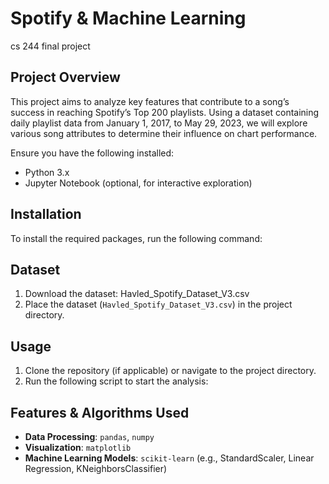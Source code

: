 # Spotify & Machine Learning
cs 244 final project

## Project Overview
This project aims to analyze key features that contribute to a song’s success in reaching Spotify’s Top 200 playlists. Using a dataset containing daily playlist data from January 1, 2017, to May 29, 2023, we will explore various song attributes to determine their influence on chart performance.

Ensure you have the following installed:
- Python 3.x
- Jupyter Notebook (optional, for interactive exploration)

## Installation
To install the required packages, run the following command:

## Dataset
1. Download the dataset: Havled_Spotify_Dataset_V3.csv
2. Place the dataset (`Havled_Spotify_Dataset_V3.csv`) in the project directory.

## Usage
1. Clone the repository (if applicable) or navigate to the project directory.
2. Run the following script to start the analysis:

## Features & Algorithms Used
- **Data Processing**: `pandas`, `numpy`
- **Visualization**: `matplotlib`
- **Machine Learning Models**: `scikit-learn` (e.g., StandardScaler, Linear Regression, KNeighborsClassifier) 
